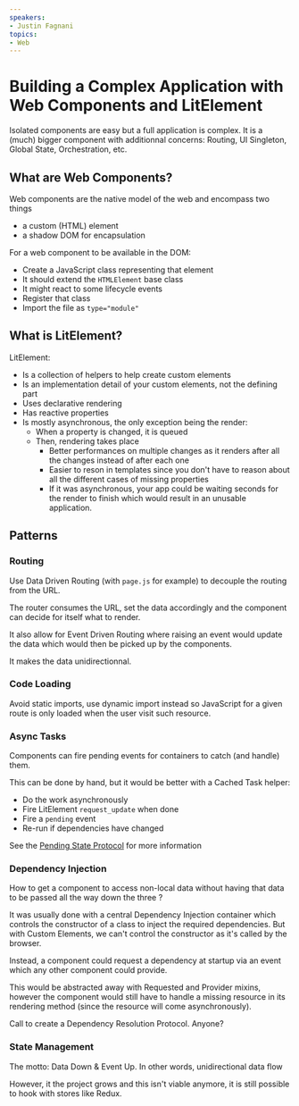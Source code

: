 ```yaml
---
speakers:
- Justin Fagnani
topics:
- Web
---
```


# Building a Complex Application with Web Components and LitElement

Isolated components are easy but a full application is complex. It is a (much) bigger component with additionnal concerns: Routing, UI Singleton, Global State, Orchestration, etc.

## What are Web Components?

Web components are the native model of the web and encompass two things

- a custom (HTML) element
- a shadow DOM for encapsulation

For a web component to be available in the DOM:

-  Create a JavaScript class representing that element
  - It should extend the `HTMLElement` base class
  - It might react to some lifecycle events
- Register that class
- Import the file as `type="module"`

## What is LitElement?

LitElement:

- Is a collection of helpers to help create custom elements
- Is an implementation detail of your custom elements, not the defining part
- Uses declarative rendering
- Has reactive properties
- Is mostly asynchronous, the only exception being the render:
  - When a property is changed, it is queued
  - Then, rendering takes place
    - Better performances on multiple changes as it renders after all the changes instead of after each one
    - Easier to reson in templates since you don't have to reason about all the different cases of missing properties
    - If it was asynchronous, your app could be waiting seconds for the render to finish which would result in an unusable application.

## Patterns

### Routing

Use Data Driven Routing (with `page.js` for example) to decouple the routing from the URL.

The router consumes the URL, set the data accordingly and the component can decide for itself what to render.

It also allow for Event Driven Routing where raising an event would update the data which would then be picked up by the components.

It makes the data unidirectionnal.

### Code Loading

Avoid static imports, use dynamic import instead so JavaScript for a given route is only loaded when the user visit such resource.

### Async Tasks

Components can fire pending events for containers to catch (and handle) them.

This can be done by hand, but it would be better with a Cached Task helper:

- Do the  work asynchronously
- Fire LitElement `request_update` when done
- Fire a `pending` event
- Re-run if dependencies have changed

See the [Pending State Protocol](https://github.com/justinfagnani/pending-state-protocol) for more information

### Dependency Injection

How to get a component to access non-local data without having that data to be passed all the way down the three ?

It was usually done with a central Dependency Injection container which controls the constructor of a class to inject the required dependencies. But with Custom Elements, we can't control the constructor as it's called by the browser.

Instead, a component could request a dependency at startup via an event which any other component could provide.

This would be abstracted away with Requested and Provider mixins, however the component would still have to handle a missing resource in its rendering method (since the resource will come asynchronously).

Call to create a Dependency Resolution Protocol. Anyone?

### State Management

The motto: Data Down & Event Up. In other words, unidirectional data flow

However, it the project grows and this isn't viable anymore, it is still possible to hook with stores like Redux.
